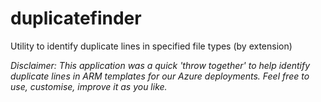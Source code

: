 # duplicatefinder
Utility to identify duplicate lines in specified file types (by extension)

_Disclaimer: This application was a quick 'throw together' to help identify duplicate lines in ARM templates for our Azure deployments. Feel free to use, customise, improve it as you like._


